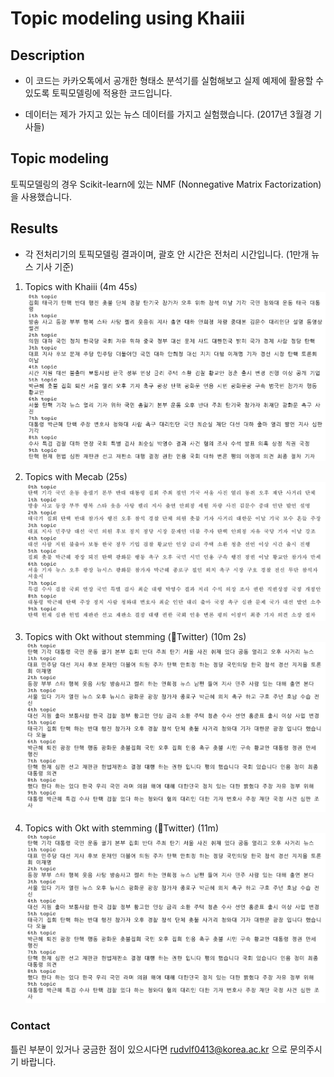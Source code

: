 # Topic modeling using Khaiii

## Description
* 이 코드는 카카오톡에서 공개한 형태소 분석기를 실험해보고 실제 예제에 활용할 수 있도록 토픽모델링에 적용한 코드입니다.

* 데이터는 제가 가지고 있는 뉴스 데이터를 가지고 실험했습니다. (2017년 3월경 기사들)

## Topic modeling
토픽모델링의 경우 Scikit-learn에 있는 NMF (Nonnegative Matrix Factorization)을 사용했습니다.

## Results
*  각 전처리기의 토픽모델링 결과이며, 괄호 안 시간은 전처리 시간입니다. (1만개 뉴스 기사 기준)

1. Topics with Khaiii (4m 45s)
![Topic modeling result](./img/topics_khaiii.png)

2. Topics with Mecab (25s)
![Topic modeling result](./img/topics_mecab.png)

3. Topics with Okt without stemming (Twitter) (10m 2s)
![Topic modeling result](./img/topics_okt.png)

4. Topics with Okt with stemming (Twitter) (11m)
![Topic modeling result](./img/topics_okt.png)


### Contact
틀린 부분이 있거나 궁금한 점이 있으시다면 rudvlf0413@korea.ac.kr 으로 문의주시기 바랍니다.
